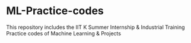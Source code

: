 # ML-Practice-codes
This repository includes the IIT K Summer Internship &amp; Industrial Training Practice codes of Machine Learning &amp; Projects
